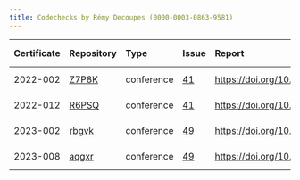 ```yaml
---
title: Codechecks by Rémy Decoupes (0000-0003-0863-9581)
---
```



|Certificate |Repository |Type       |Issue |Report                                |Check date |
|:-------|:--------------------------------|:------------------|:---|:--------------------------|:----------|
|2022-002    |[Z7P8K](https://osf.io/Z7P8K)|conference |[41](https://github.com/codecheckers/register/issues/41)|https://doi.org/10.17605/osf.io/z7p8k |2022-07-09 |
|2022-012    |[R6PSQ](https://osf.io/R6PSQ)|conference |[41](https://github.com/codecheckers/register/issues/41)|https://doi.org/10.17605/osf.io/r6psq |2022-07-09 |
|2023-002    |[rbgvk](https://osf.io/rbgvk)|conference |[49](https://github.com/codecheckers/register/issues/49)|https://doi.org/10.17605/osf.io/rbgvk |2023-06-13 |
|2023-008    |[aqgxr](https://osf.io/aqgxr)|conference |[49](https://github.com/codecheckers/register/issues/49)|https://doi.org/10.17605/osf.io/aqgxr |2023-06-13 |
